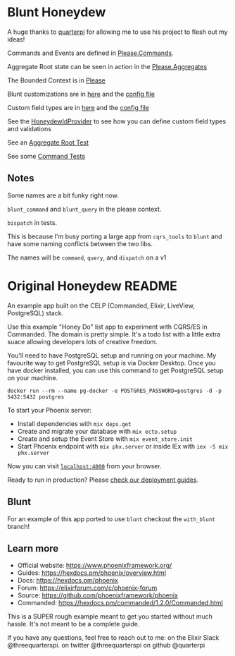 # Blunt Honeydew 

A huge thanks to [quarterpi](https://github.com/quarterpi/honeydew) for allowing me to use his project to flesh out my ideas!

Commands and Events are defined in [Please.Commands](lib/honeydew/please/commands).

Aggregate Root state can be seen in action in the [Please.Aggregates](lib/honeydew/please/aggregates)

The Bounded Context is in [Please](lib/honeydew/please.ex#L2)

Blunt customizations are in [here](lib/honeydew/support/blunt) and the [config file](config/config.exs#L10)

Custom field types are in [here](lib/honeydew/support) and the [config file](config/config.exs#L10)

See the [HoneydewIdProvider](lib/honeydew/support/blunt/honeydew_id_provider.ex#L12) to see how you can define custom field types and validations

See an [Aggregate Root Test](test/honeydew/please/aggregates/list_test.exs#L18)

See some [Command Tests](test/honeydew/please/commands/make_list_test.exs#L8)

## Notes

Some names are a bit funky right now. 
    
`blunt_command` and `blunt_query` in the please context.

`bispatch` in tests.

This is because I'm busy porting a large app from `cqrs_tools` to `blunt` and have some naming conflicts between the two libs.

The names will be `command`, `query`, and `dispatch` on a v1



# Original Honeydew README

An example app built on the CELP (Commanded, Elixir, LiveView, PostgreSQL) stack.

Use this example "Honey Do" list app to experiment with CQRS/ES in Commanded. The domain is pretty simple.
It's a todo list with a little extra suace allowing developers lots of creative freedom.

You'll need to have PostgreSQL setup and running on your machine. My favourite way to get PostgreSQL setup is via Docker Desktop. Once you have docker installed, you can use this command to get PostgreSQL setup on your machine.

`docker run --rm --name pg-docker -e POSTGRES_PASSWORD=postgres -d -p 5432:5432 postgres`

To start your Phoenix server:

  * Install dependencies with `mix deps.get`
  * Create and migrate your database with `mix ecto.setup`
  * Create and setup the Event Store with `mix event_store.init`
  * Start Phoenix endpoint with `mix phx.server` or inside IEx with `iex -S mix phx.server`

Now you can visit [`localhost:4000`](http://localhost:4000) from your browser.

Ready to run in production? Please [check our deployment guides](https://hexdocs.pm/phoenix/deployment.html).

## Blunt
For an example of this app ported to use `blunt` checkout the `with_blunt` branch!

## Learn more

  * Official website: https://www.phoenixframework.org/
  * Guides: https://hexdocs.pm/phoenix/overview.html
  * Docs: https://hexdocs.pm/phoenix
  * Forum: https://elixirforum.com/c/phoenix-forum
  * Source: https://github.com/phoenixframework/phoenix
  * Commanded: https://hexdocs.pm/commanded/1.2.0/Commanded.html


This is a SUPER rough example meant to get you started without much hassle. It's not meant to be a complete guide. 

If you have any questions, feel free to reach out to me: 
  on the Elixir Slack @threequarterspi.
  on twitter @threequarterspi
  on github @quarterpi

